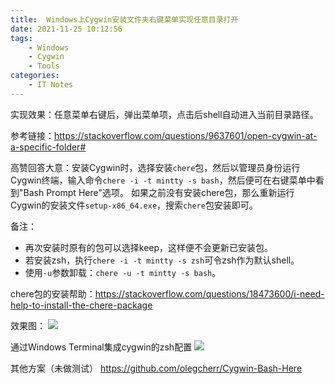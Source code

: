```yaml
---
title:  Windows上Cygwin安装文件夹右键菜单实现任意目录打开 
date: 2021-11-25 10:12:56
tags:
	- Windows
	- Cygwin
	- Tools
categories:
    - IT Notes 
---
```

实现效果：任意菜单右键后，弹出菜单项，点击后shell自动进入当前目录路径。

参考链接：https://stackoverflow.com/questions/9637601/open-cygwin-at-a-specific-folder#

高赞回答大意：安装Cygwin时，选择安装`chere`包，然后以管理员身份运行Cygwin终端，输入命令`chere -i -t mintty -s bash`，然后便可在右键菜单中看到"Bash Prompt Here"选项。
如果之前没有安装chere包，那么重新运行Cygwin的安装文件`setup-x86_64.exe`，搜索`chere`包安装即可。

<!-- more -->

备注：
- 再次安装时原有的包可以选择keep，这样便不会更新已安装包。
- 若安装zsh，执行`chere -i -t mintty -s zsh`可令zsh作为默认shell。
- 使用`-u`参数卸载：`chere -u -t mintty -s bash`。

chere包的安装帮助：https://stackoverflow.com/questions/18473600/i-need-help-to-install-the-chere-package

效果图：
![](/images/1223378-20211125100250094-68857032.png)

通过Windows Terminal集成cygwin的zsh配置
![](/images/20211129103841.png)

其他方案（未做测试）
https://github.com/olegcherr/Cygwin-Bash-Here

